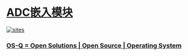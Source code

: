 ﻿# [ADC嵌入模块](https://github.com/OS-Q/W1)

[![sites](http://182.61.61.133/link/resources/OSQ.png)](http://www.OS-Q.com)

### [OS-Q = Open Solutions | Open Source |  Operating System ](http://www.OS-Q.com)